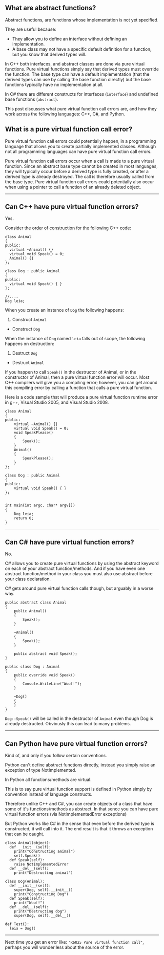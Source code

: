 ## What are abstract functions?

Abstract functions, are functions whose implementation is not yet specified.

They are useful because:

- They allow you to define an interface without defining an implementation.  
- A base class may not have a specific default definition for a function, but you know that derived types will.

In C++ both interfaces, and abstract classes are done via pure virtual functions.  Pure virtual functions simply say that derived types must override the function.  The base type can have a default  implementation (that the derived types can use by calling the base function directly) but the base functions typically have no implementation at all.

In C# there are different constructs for interfaces (`interface`) and undefined base functions (`abstract`).

This post discusses what pure virtual function call errors are, and how they work across the following languages: C++, C#, and Python.

## What is a pure virtual function call error?

Pure virtual function call errors could potentially happen, in a programming language that allows you to create partially implemented classes.  Although not all programming languages can have pure virtual function call errors.

Pure virtual function call errors occur when a call is made to a pure virtual function.   Since an abstract base type cannot be created in most languages, they will typically occur before a derived type is fully created, or after a derived type is already destroyed.   The call is therefore usually called from the base type.  Pure virtual function call errors could potentially also occur when using a pointer to call a function of an already deleted object.

---

## Can C++ have pure virtual function errors?

Yes.

Consider the order of construction for the following C++ code:

    class Animal
    {
    public:
      virtual ~Animal() {}
      virtual void Speak() = 0;
      Animal() {}
    };

    class Dog : public Animal
    {
    public:
      virtual void Speak() { }
    };

    //....
    Dog leia;

When you create an instance of `Dog` the following happens:

1. Construct `Animal`
- Construct `Dog`

When the instance of `Dog` named `leia` falls out of scope, the following happens on destruction:

1. Destruct `Dog`
- Destruct `Animal`

If you happen to call `Speak()` in the destructor of Animal, or in the constructor of Animal, then a pure virtual function error will occur.  Most C++ compilers will give you a compiling error; however, you can get around this compiling error by calling a function that calls a pure virtual function.  

Here is a code sample that will produce a pure virtual function runtime error in g++, Visual Studio 2005, and Visual Studio 2008.

    class Animal
    {
    public:
    	virtual ~Animal() {}
    	virtual void Speak() = 0;
     	void SpeakPlease()
    	{
    		Speak();
    	}
    	Animal()
    	{
    		SpeakPlease();
    	}
    };

    class Dog : public Animal
    {
    public:
    	virtual void Speak() { }
    };


    int main(int argc, char* argv[])
    {
    	Dog leia;
    	return 0;
    }



---

## Can C# have pure virtual function errors?

No.

C# allows you to create pure virtual functions by using the abstract keyword on each of your abstract function/methods.
And if you have even one abstract function/method in your class you must also use abstract before your class declaration.

C# gets around pure virtual function calls though, but arguably in a worse way.

    public abstract class Animal
    {
        public Animal()
        {
            Speak();
        }

        ~Animal()
        {
            Speak();
        }

        public abstract void Speak();
    }

    public class Dog : Animal
    {
        public override void Speak()
        {
            Console.WriteLine("Woof!");
        }

        ~Dog()
        {
        }
    }

`Dog::Speak()` will be called in the destructor of `Animal` even though Dog is already destructed.  Obviously this can lead to many problems.

---

## Can Python have pure virtual function errors?

Kind of, and only if you follow certain conventions.

Python can't define abstract functions directly, instead you simply raise an exception of type NotImplemented.  

In Python all functions/methods are virtual.

This is to say pure virtual function support is defined in Python simply by convention instead of language constructs.

Therefore unlike C++ and C#, you can create objects of a class that have some of it's functions/methods as abstract.
In that sence you can have pure virtual function errors (via NotImplementedError exceptions)

But Python works like C# in the sense that even before the derived type is constructed, it will call into it.
The end result is that it throws an exception that can be caught.


    class Animal(object):
      def __init__(self):
        print("Constructing animal")
        self.Speak()
      def Speak(self):
        raise NotImplementedError
      def __del__(self):
        print("Destructing animal")

    class Dog(Animal):
      def __init__(self):
        super(Dog, self).__init__()
        print("Constructing Dog")
      def Speak(self):
        print("Woof!")
      def __del__(self):
        print("Destructing dog")
        super(Dog, self).__del__()

    def Test():
      leia = Dog()

---

Next time you get an error like: `"R6025 Pure virtual function call"`, perhaps you will wonder less about the source of the error.
